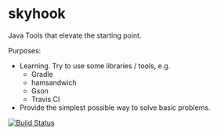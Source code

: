 skyhook
=======

Java Tools that elevate the starting point.


Purposes:
* Learning. Try to use some libraries / tools, e.g.
  * Gradle
  * hamsandwich
  * Gson
  * Travis CI
* Provide the simplest possible way to solve basic problems.

[![Build Status](https://travis-ci.org/Egga/skyhook.svg?branch=master)](https://travis-ci.org/Egga/skyhook)
